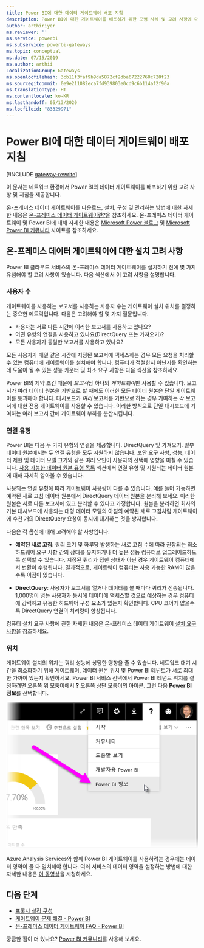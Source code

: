 ```yaml
---
title: Power BI에 대한 데이터 게이트웨이 배포 지침
description: Power BI에 대한 게이트웨이를 배포하기 위한 모범 사례 및 고려 사항에 대해 알아봅니다.
author: arthiriyer
ms.reviewer: ''
ms.service: powerbi
ms.subservice: powerbi-gateways
ms.topic: conceptual
ms.date: 07/15/2019
ms.author: arthii
LocalizationGroup: Gateways
ms.openlocfilehash: 3cb11f3faf9b9da5872cf2dba67222760c720f23
ms.sourcegitcommit: 0e9e211082eca7fd939803e0cd9c6b114af2f90a
ms.translationtype: HT
ms.contentlocale: ko-KR
ms.lasthandoff: 05/13/2020
ms.locfileid: "83329971"
---
```

# <a name="guidance-for-deploying-a-data-gateway-for-power-bi"></a>Power BI에 대한 데이터 게이트웨이 배포 지침

[!INCLUDE [gateway-rewrite](../includes/gateway-rewrite.md)]

이 문서는 네트워크 환경에서 Power BI의 데이터 게이트웨이를 배포하기 위한 고려 사항 및 지침을 제공합니다.

온-프레미스 데이터 게이트웨이를 다운로드, 설치, 구성 및 관리하는 방법에 대한 자세한 내용은 [온-프레미스 데이터 게이트웨이란?](/data-integration/gateway/service-gateway-onprem)을 참조하세요. 온-프레미스 데이터 게이트웨이 및 Power BI에 대해 자세한 내용은 [Microsoft Power 블로그](https://powerbi.microsoft.com/blog/) 및 [Microsoft Power BI 커뮤니티](https://community.powerbi.com/) 사이트를 참조하세요.

## <a name="installation-considerations-for-the-on-premises-data-gateway"></a>온-프레미스 데이터 게이트웨이에 대한 설치 고려 사항

Power BI 클라우드 서비스의 온-프레미스 데이터 게이트웨이를 설치하기 전에 몇 가지 유념해야 할 고려 사항이 있습니다. 다음 섹션에서 이 고려 사항을 설명합니다.

### <a name="number-of-users"></a>사용자 수

게이트웨이를 사용하는 보고서를 사용하는 사용자 수는 게이트웨이 설치 위치를 결정하는 중요한 메트릭입니다. 다음은 고려해야 할 몇 가지 질문입니다.

* 사용자는 서로 다른 시간에 이러한 보고서를 사용하고 있나요?
* 어떤 유형의 연결을 사용하고 있나요(DirectQuery 또는 가져오기)?
* 모든 사용자가 동일한 보고서를 사용하고 있나요?

모든 사용자가 매일 같은 시간에 지정된 보고서에 액세스하는 경우 모든 요청을 처리할 수 있는 컴퓨터에 게이트웨이를 설치해야 합니다. 컴퓨터가 적절한지 아닌지를 확인하는 데 도움이 될 수 있는 성능 카운터 및 최소 요구 사항은 다음 섹션을 참조하세요.

Power BI의 제약 조건 때문에 *보고서*당 하나의 *게이트웨이*만 사용할 수 있습니다. 보고서가 여러 데이터 원본을 기반으로 할 때에도 이러한 모든 데이터 원본은 단일 게이트웨이를 통과해야 합니다. 대시보드가 *여러* 보고서를 기반으로 하는 경우 기여하는 각 보고서에 대한 전용 게이트웨이를 사용할 수 있습니다. 이러한 방식으로 단일 대시보드에 기여하는 여러 보고서 간에 게이트웨이 부하를 분산시킵니다.

### <a name="connection-type"></a>연결 유형

Power BI는 다음 두 가지 유형의 연결을 제공합니다. DirectQuery 및 가져오기. 일부 데이터 원본에서는 두 연결 유형을 모두 지원하지 않습니다. 보안 요구 사항, 성능, 데이터 제한 및 데이터 모델 크기와 같은 여러 요인이 사용자의 선택에 영향을 미칠 수 있습니다. [사용 가능한 데이터 원본 유형 목록](service-gateway-data-sources.md#list-of-available-data-source-types) 섹션에서 연결 유형 및 지원되는 데이터 원본에 대해 자세히 알아볼 수 있습니다.

사용되는 연결 유형에 따라 게이트웨이 사용량이 다를 수 있습니다. 예를 들어 가능하면 예약된 새로 고침 데이터 원본에서 DirectQuery 데이터 원본을 분리해 보세요. 이러한 원본은 서로 다른 보고서에 있고 분리할 수 있다고 가정합니다. 원본을 분리하면 회사의 기본 대시보드에 사용되는 대형 데이터 모델의 아침의 예약된 새로 고침처럼 게이트웨이에 수천 개의 DirectQuery 요청이 동시에 대기하는 것을 방지합니다. 

다음은 각 옵션에 대해 고려해야 할 사항입니다.

* **예약된 새로 고침**: 쿼리 크기 및 하루당 발생하는 새로 고침 수에 따라 권장되는 최소 하드웨어 요구 사항 간의 상태를 유지하거나 더 높은 성능 컴퓨터로 업그레이드하도록 선택할 수 있습니다. 지정된 쿼리가 접힌 상태가 아닌 경우 게이트웨이 컴퓨터에서 변환이 수행됩니다. 결과적으로, 게이트웨이 컴퓨터는 사용 가능한 RAM이 많을수록 이점이 있습니다.

* **DirectQuery**: 사용자가 보고서를 열거나 데이터를 볼 때마다 쿼리가 전송됩니다. 1,000명이 넘는 사용자가 동시에 데이터에 액세스할 것으로 예상하는 경우 컴퓨터에 강력하고 유능한 하드웨어 구성 요소가 있는지 확인합니다. CPU 코어가 많을수록 DirectQuery 연결의 처리량이 향상됩니다.

컴퓨터 설치 요구 사항에 관한 자세한 내용은 온-프레미스 데이터 게이트웨이 [설치 요구 사항](/data-integration/gateway/service-gateway-install#requirements)을 참조하세요.

### <a name="location"></a>위치

게이트웨이 설치의 위치는 쿼리 성능에 상당한 영향을 줄 수 있습니다. 네트워크 대기 시간을 최소화하기 위해 게이트웨이, 데이터 원본 위치 및 Power BI 테넌트가 서로 최대한 가까이 있는지 확인하세요. Power BI 서비스 선택에서 Power BI 테넌트 위치를 결정하려면 오른쪽 위 모퉁이에서 **?** 오른쪽 상단 모퉁이의 아이콘. 그런 다음 **Power BI 정보**를 선택합니다.

![Power BI 테넌트 위치 결정](media/service-gateway-deployment-guidance/powerbi-gateway-deployment-guidance_02.png)

Azure Analysis Services와 함께 Power BI 게이트웨이를 사용하려는 경우에는 데이터 영역이 둘 다 일치해야 합니다. 여러 서비스의 데이터 영역을 설정하는 방법에 대한 자세한 내용은 [이 동영상](https://guyinacube.com/2018/01/power-bi-azure-analysis-services-gateway-data-region/)을 시청하세요.

## <a name="next-steps"></a>다음 단계

* [프록시 설정 구성](/data-integration/gateway/service-gateway-proxy)  
* [게이트웨이 문제 해결 - Power BI](service-gateway-onprem-tshoot.md)  
* [온-프레미스 데이터 게이트웨이 FAQ - Power BI](service-gateway-power-bi-faq.md)  

궁금한 점이 더 있나요? [Power BI 커뮤니티](https://community.powerbi.com/)를 사용해 보세요.
